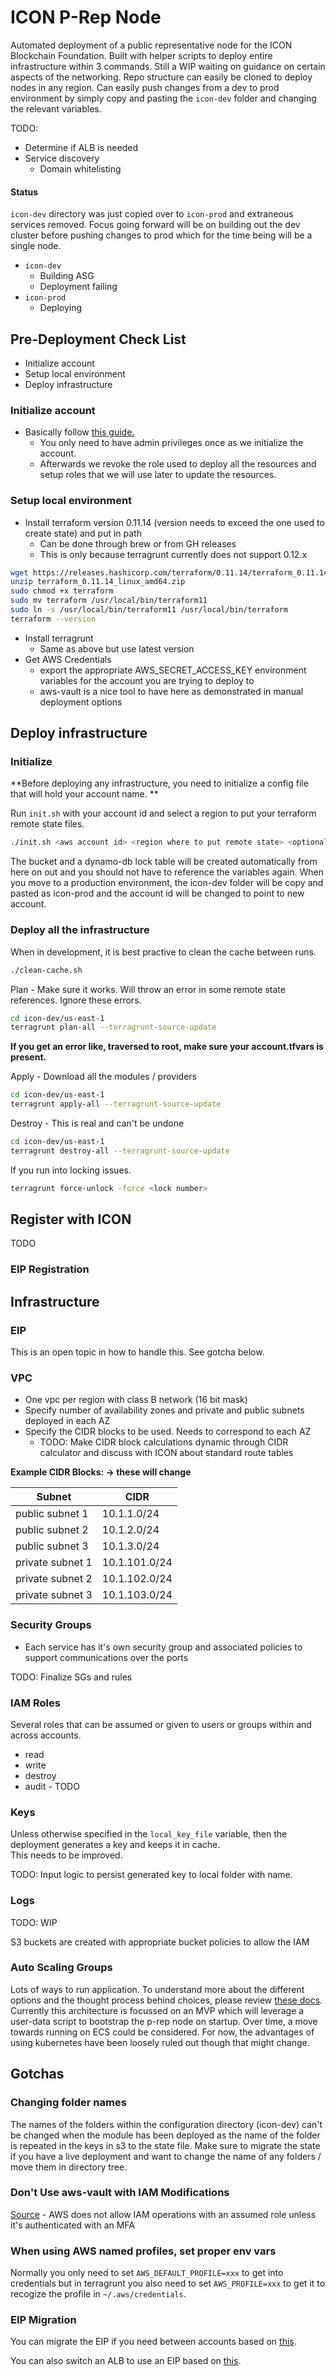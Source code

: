 # ICON P-Rep Node 

Automated deployment of a public representative node for the ICON Blockchain Foundation. 
Built with helper scripts to deploy entire infrastructure within 3 commands. 
Still a WIP waiting on guidance on certain aspects of the networking. 
Repo structure can easily be cloned to deploy nodes in any region. 
Can easily push changes from a dev to prod environment by simply copy and pasting 
the `icon-dev` folder and changing the relevant variables. 

TODO: 
- Determine if ALB is needed
- Service discovery 
    - Domain whitelisting 

#### Status 

`icon-dev` directory was just copied over to `icon-prod` and extraneous services removed. 
Focus going forward will be on building out the dev cluster before pushing changes to prod
which for the time being will be a single node. 

- `icon-dev`
    - Building ASG 
    - Deployment failing 
- `icon-prod`
    - Deploying 

## Pre-Deployment Check List 

- Initialize account
- Setup local environment 
- Deploy infrastructure 


### Initialize account

- Basically follow [this guide.](https://docs.cloudposse.com/reference-architectures/cold-start/)
    - You only need to have admin privileges once as we initialize the account.  
    - Afterwards we revoke the role used to deploy all the resources and setup roles that we will use later to update 
    the resources.
    

### Setup local environment 

- Install terraform version 0.11.14 (version needs to exceed the one used to create state) and put in path 
    - Can be done through brew or from GH releases 
    - This is only because terragrunt currently does not support 0.12.x

```bash
wget https://releases.hashicorp.com/terraform/0.11.14/terraform_0.11.14_linux_amd64.zip
unzip terraform_0.11.14_linux_amd64.zip
sudo chmod +x terraform 
sudo mv terraform /usr/local/bin/terraform11
sudo ln -s /usr/local/bin/terraform11 /usr/local/bin/terraform
terraform --version 
```
    
- Install terragrunt 
    - Same as above but use latest version 
- Get AWS Credentials 
    - export the appropriate AWS_SECRET_ACCESS_KEY environment variables for the account you are trying to deploy to
    - aws-vault is a nice tool to have here as demonstrated in manual deployment options 

## Deploy infrastructure 

### Initialize 

**Before deploying any infrastructure, you need to initialize a config file that will hold your account name. **

Run `init.sh` with your account id and select a region to put your terraform remote state files. 

```bash
./init.sh <aws account id> <region where to put remote state> <optional: local public key file>
```

The bucket and a dynamo-db lock table will be created automatically from here on out and you should not have to 
reference the variables again.  When you move to a production environment, the icon-dev folder will be copy and 
pasted as icon-prod and the account id will be changed to point to new account. 

### Deploy all the infrastructure 

When in development, it is best practive to clean the cache between runs. 
```bash
./clean-cache.sh
```

Plan - Make sure it works. Will throw an error in some remote state references. Ignore these errors. 
```bash
cd icon-dev/us-east-1
terragrunt plan-all --terragrunt-source-update
```
**If you get an error like, traversed to root, make sure your account.tfvars is present.**


Apply - Download all the modules / providers 
```bash
cd icon-dev/us-east-1
terragrunt apply-all --terragrunt-source-update
```

Destroy - This is real and can't be undone 
```bash
cd icon-dev/us-east-1
terragrunt destroy-all --terragrunt-source-update
```

If you run into locking issues. 
```bash
terragrunt force-unlock -force <lock number>
```

## Register with ICON

TODO 

### EIP Registration 



## Infrastructure 

### EIP 

This is an open topic in how to handle this.  See gotcha below.

### VPC 

- One vpc per region with class B network (16 bit mask)
- Specify number of availability zones and private and public subnets deployed in each AZ
- Specify the CIDR blocks to be used.  Needs to correspond to each AZ
    - TODO: Make CIDR block calculations dynamic through CIDR calculator and discuss with ICON about standard route tables 
    
**Example CIDR Blocks: -> these will change**

| Subnet          | CIDR        |
|-----------------|-------------|
| public subnet 1 | 10.1.1.0/24 |
| public subnet 2 | 10.1.2.0/24 |
| public subnet 3 | 10.1.3.0/24 |
| private subnet 1 | 10.1.101.0/24 |
| private subnet 2 | 10.1.102.0/24 |
| private subnet 3 | 10.1.103.0/24 |


### Security Groups 

- Each service has it's own security group and associated policies to support communications over the ports 

TODO: Finalize SGs and rules 

### IAM Roles 

Several roles that can be assumed or given to users or groups within and across accounts. 

- read
- write 
- destroy 
- audit - TODO

### Keys 

Unless otherwise specified in the `local_key_file` variable, then the deployment generates a key and keeps it in cache.  
This needs to be improved. 

TODO: Input logic to persist generated key to local folder with name. 

### Logs 

TODO: WIP

S3 buckets are created with appropriate bucket policies to allow the IAM 

### Auto Scaling Groups 

Lots of ways to run application. To understand more about the different options and the thought process behind choices, please review [these docs](docs/icon-planning.md).  Currently this architecture is focussed on an MVP which will leverage a user-data script to bootstrap the p-rep node on startup.  Over time, a move towards running on ECS could be considered.  For now, the advantages of using kubernetes have been loosely ruled out though that might change. 


## Gotchas

### Changing folder names

The names of the folders within the configuration directory (icon-dev) can't be changed when the module has been 
deployed as the name of the folder is repeated in the keys in s3 to the state file.  Make sure to migrate the state 
if you have a live deployment and want to change the name of any folders / move them in directory tree.

### Don't Use aws-vault with IAM Modifications 

[Source](https://github.com/99designs/aws-vault/issues/266#issuecomment-404738205) - AWS does not allow IAM operations with an assumed role unless it's authenticated with an MFA

### When using AWS named profiles, set proper env vars 

Normally you only need to set `AWS_DEFAULT_PROFILE=xxx` to get into credentials but in terragrunt you also need to set `AWS_PROFILE=xxx` to get it to recogize the profile in `~/.aws/credentials`.

### EIP Migration

You can migrate the EIP if you need between accounts based on [this](https://forums.aws.amazon.com/thread.jspa?messageID=891493&#891493).

You can also switch an ALB to use an EIP based on [this](https://www.terraform.io/docs/providers/aws/r/lb.html#specifying-elastic-ips).
